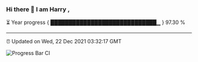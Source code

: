 ### Hi there 👋 I am Harry , 

⏳ Year progress { █████████████████████████████▁ } 97.30 %

---

⏰ Updated on Wed, 22 Dec 2021 03:32:17 GMT

![Progress Bar CI](https://github.com/duykhang68/duykhang68/workflows/Progress%20Bar%20CI/badge.svg)

